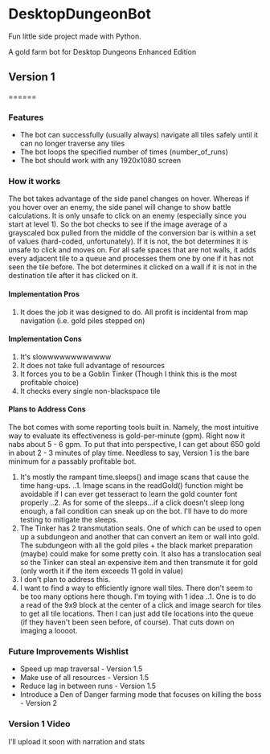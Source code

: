 # DesktopDungeonBot
Fun little side project made with Python.

A gold farm bot for Desktop Dungeons Enhanced Edition

## Version 1
======
### Features
* The bot can successfully (usually always) navigate all tiles safely until it can no longer traverse any tiles
* The bot loops the specified number of times (number_of_runs)
* The bot should work with any 1920x1080 screen

### How it works
The bot takes advantage of the side panel changes on hover. Whereas if you hover over an enemy, the side panel will change to show battle calculations. It is only unsafe to click on an enemy (especially since you start at level 1). So the bot checks to see if the image average of a grayscaled box pulled from the middle of the conversion bar is within a set of values (hard-coded, unfortunately). If it is not, the bot determines it is unsafe to click and moves on. For all safe spaces that are not walls, it adds every adjacent tile to a queue and processes them one by one if it has not seen the tile before. The bot determines it clicked on a wall if it is not in the destination tile after it has clicked on it.

#### Implementation Pros
1. It does the job it was designed to do. All profit is incidental from map navigation (i.e. gold piles stepped on)

#### Implementation Cons
1. It's slowwwwwwwwwwww
2. It does not take full advantage of resources
3. It forces you to be a Goblin Tinker (Though I think this is the most profitable choice)
4. It checks every single non-blackspace tile

#### Plans to Address Cons
The bot comes with some reporting tools built in. Namely, the most intuitive way to evaluate its effectiveness is gold-per-minute (gpm). Right now it nabs about 5 - 6 gpm. To put that into perspective, I can get about 650 gold in about 2 - 3 minutes of play time. Needless to say, Version 1 is the bare minimum for a passably profitable bot.

1. It's mostly the rampant time.sleeps() and image scans that cause the time hang-ups.
..1. Image scans in the readGold() function might be avoidable if I can ever get tesseract to learn the gold counter font properly
..2. As for some of the sleeps...if a click doesn't sleep long enough, a fail condition can sneak up on the bot. I'll have to do more testing to mitigate the sleeps.
2. The Tinker has 2 transmutation seals. One of which can be used to open up a subdungeon and another that can convert an item or wall into gold. The subdungeon with all the gold piles + the black market preparation (maybe) could make for some pretty coin. It also has a translocation seal so the Tinker can steal an expensive item and then transmute it for gold (only worth it if the item exceeds 11 gold in value)
3. I don't plan to address this.
4. I want to find a way to efficiently ignore wall tiles. There don't seem to be too many options here though. I'm toying with 1 idea
..1. One is to do a read of the 9x9 block at the center of a click and image search for tiles to get all tile locations. Then I can just add tile locations into the queue (if they haven't been seen before, of course). That cuts down on imaging a loooot.

### Future Improvements Wishlist
* Speed up map traversal - Version 1.5
* Make use of all resources - Version 1.5
* Reduce lag in between runs - Version 1.5
* Introduce a Den of Danger farming mode that focuses on killing the boss - Version 2

### Version 1 Video
I'll upload it soon with narration and stats

